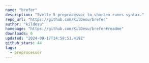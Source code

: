 ```yaml
---
name: "brefer"
description: "Svelte 5 preprocessor to shorten runes syntax."
repo_url: "https://github.com/KilDesu/brefer"
author: "kildesu"
homepage: "https://github.com/KilDesu/brefer#readme"
downloads: 6
updated: "2024-09-17T14:58:51.419Z"
github_stars: 44
tags: 
  - preprocessor
---
```

